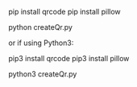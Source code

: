 pip install qrcode
pip install pillow

python createQr.py

or if using Python3:

pip3 install qrcode
pip3 install pillow

python3 createQr.py